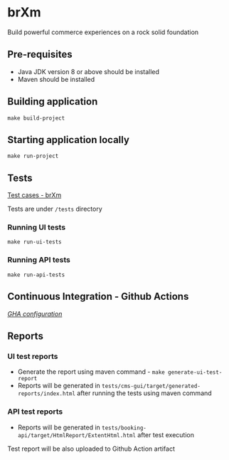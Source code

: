 # brXm

Build powerful commerce experiences on a rock solid foundation

## Pre-requisites

- Java JDK version 8 or above should be installed
- Maven should be installed

## Building application

```shell
make build-project
```

## Starting application locally

```shell
make run-project
```

## Tests

[Test cases - brXm](https://docs.google.com/spreadsheets/d/1IMjs9qqUJZ8lHM6Lf8WlLwmpvLyuIkf-AFHzJX5eh_I/edit?usp=sharing)

Tests are under `/tests` directory

### Running UI tests

```shell
make run-ui-tests
```

### Running API tests

```shell
make run-api-tests
```

## Continuous Integration - Github Actions

*[GHA configuration](/.github/workflows/maven.yml)*

## Reports

### UI test reports

- Generate the report using maven command - `make generate-ui-test-report`
- Reports will be generated in `tests/cms-gui/target/generated-reports/index.html` after running the tests using maven
  command

### API test reports

- Reports will be generated in `tests/booking-api/target/HtmlReport/ExtentHtml.html` after test execution

Test report will be also uploaded to Github Action artifact
